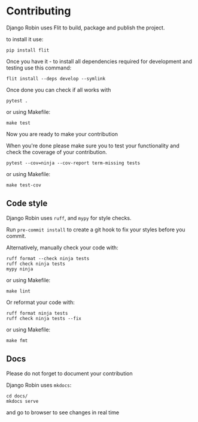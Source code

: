 # Contributing

Django Robin uses Flit to build, package and publish the project.

to install it use:

```
pip install flit
```

Once you have it - to install all dependencies required for development and testing  use this command:


```
flit install --deps develop --symlink
```

Once done you can check if all works with 

```
pytest .
```

or using Makefile:

```
make test
```

Now you are ready to make your contribution


When you're done please make sure you to test your functionality 
and check the coverage of your contribution.

```
pytest --cov=ninja --cov-report term-missing tests
```

or using Makefile:

```
make test-cov
```
 
## Code style

Django Robin uses `ruff`, and `mypy` for style checks.

Run `pre-commit install` to create a git hook to fix your styles before you commit.

Alternatively, manually check your code with:

```
ruff format --check ninja tests
ruff check ninja tests
mypy ninja
```

or using Makefile:

```
make lint
```

Or reformat your code with:

```
ruff format ninja tests
ruff check ninja tests --fix
```

or using Makefile:

```
make fmt
```
 
## Docs
Please do not forget to document your contribution

Django Robin uses `mkdocs`:

```
cd docs/
mkdocs serve
```
and go to browser to see changes in real time

